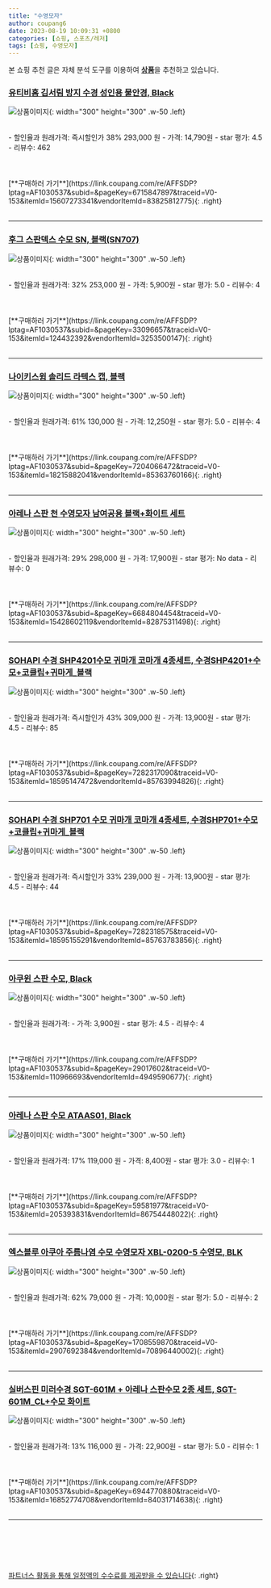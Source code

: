 ```yaml
---
title: "수영모자"
author: coupang6
date: 2023-08-19 10:09:31 +0800
categories: [쇼핑, 스포츠/레저]
tags: [쇼핑, 수영모자]
---
```


본 쇼핑 추천 글은 자체 분석 도구를 이용하여 [**상품**](https://link.coupang.com/a/bao1ui)을 추천하고 있습니다.

### [유티비홈 김서림 방지 수경 성인용 물안경, Black](https://link.coupang.com/re/AFFSDP?lptag=AF1030537&subid=&pageKey=6715847897&traceid=V0-153&itemId=15607273341&vendorItemId=83825812775)

![상품이미지](https://thumbnail10.coupangcdn.com/thumbnails/remote/230x230ex/image/vendor_inventory/9c4d/5b10975798e92fae6e5418e8bb9615de430f21b8276dc6065964dd10753e.jpg){: width="300" height="300" .w-50 .left}


<br>
- 할인율과 원래가격: 즉시할인가 38%  293,000   원
- 가격: 14,790원
- star 평가: 4.5
- 리뷰수: 462
<br>
<br>
<br>
<br>
[**구매하러 가기**](https://link.coupang.com/re/AFFSDP?lptag=AF1030537&subid=&pageKey=6715847897&traceid=V0-153&itemId=15607273341&vendorItemId=83825812775){: .right}
<br>
<br>

---

### [후그 스판덱스 수모 SN, 블랙(SN707)](https://link.coupang.com/re/AFFSDP?lptag=AF1030537&subid=&pageKey=33096657&traceid=V0-153&itemId=124432392&vendorItemId=3253500147)

![상품이미지](https://thumbnail6.coupangcdn.com/thumbnails/remote/230x230ex/image/retail/images/4278647645598020-d68e641b-e092-49fa-8865-525acb39edbe.jpg){: width="300" height="300" .w-50 .left}


<br>
- 할인율과 원래가격: 32%  253,000   원
- 가격: 5,900원
- star 평가: 5.0
- 리뷰수: 4
<br>
<br>
<br>
<br>
[**구매하러 가기**](https://link.coupang.com/re/AFFSDP?lptag=AF1030537&subid=&pageKey=33096657&traceid=V0-153&itemId=124432392&vendorItemId=3253500147){: .right}
<br>
<br>

---

### [나이키스윔 솔리드 라텍스 캡, 블랙](https://link.coupang.com/re/AFFSDP?lptag=AF1030537&subid=&pageKey=7204066472&traceid=V0-153&itemId=18215882041&vendorItemId=85363760166)

![상품이미지](https://thumbnail9.coupangcdn.com/thumbnails/remote/230x230ex/image/retail/images/2023/03/17/12/0/b44a718f-1553-4b40-bea7-dfeaf01d0f0c.jpg){: width="300" height="300" .w-50 .left}


<br>
- 할인율과 원래가격: 61%  130,000   원
- 가격: 12,250원
- star 평가: 5.0
- 리뷰수: 4
<br>
<br>
<br>
<br>
[**구매하러 가기**](https://link.coupang.com/re/AFFSDP?lptag=AF1030537&subid=&pageKey=7204066472&traceid=V0-153&itemId=18215882041&vendorItemId=85363760166){: .right}
<br>
<br>

---

### [아레나 스판 천 수영모자 남여공용 블랙+화이트 세트](https://link.coupang.com/re/AFFSDP?lptag=AF1030537&subid=&pageKey=6684804454&traceid=V0-153&itemId=15428602119&vendorItemId=82875311498)

![상품이미지](https://thumbnail6.coupangcdn.com/thumbnails/remote/230x230ex/image/vendor_inventory/1da2/711aad4d3d6692df9cb1bb4c8708bbdfc24163748904005edb7102424449.jpg){: width="300" height="300" .w-50 .left}


<br>
- 할인율과 원래가격: 29%  298,000   원
- 가격: 17,900원
- star 평가: No data
- 리뷰수: 0
<br>
<br>
<br>
<br>
[**구매하러 가기**](https://link.coupang.com/re/AFFSDP?lptag=AF1030537&subid=&pageKey=6684804454&traceid=V0-153&itemId=15428602119&vendorItemId=82875311498){: .right}
<br>
<br>

---

### [SOHAPI 수경 SHP4201수모 귀마개 코마개 4종세트, 수경SHP4201+수모+코클립+귀마게_블랙](https://link.coupang.com/re/AFFSDP?lptag=AF1030537&subid=&pageKey=7282317090&traceid=V0-153&itemId=18595147472&vendorItemId=85763994826)

![상품이미지](https://thumbnail10.coupangcdn.com/thumbnails/remote/230x230ex/image/vendor_inventory/f812/20c94662ea1ecb74484b2d9a8b1443bb058d05f1078a8ebeac8b0af53bbb.jpg){: width="300" height="300" .w-50 .left}


<br>
- 할인율과 원래가격: 즉시할인가 43%  309,000   원
- 가격: 13,900원
- star 평가: 4.5
- 리뷰수: 85
<br>
<br>
<br>
<br>
[**구매하러 가기**](https://link.coupang.com/re/AFFSDP?lptag=AF1030537&subid=&pageKey=7282317090&traceid=V0-153&itemId=18595147472&vendorItemId=85763994826){: .right}
<br>
<br>

---

### [SOHAPI 수경 SHP701 수모 귀마개 코마개 4종세트, 수경SHP701+수모+코클립+귀마게_블랙](https://link.coupang.com/re/AFFSDP?lptag=AF1030537&subid=&pageKey=7282318575&traceid=V0-153&itemId=18595155291&vendorItemId=85763783856)

![상품이미지](https://thumbnail6.coupangcdn.com/thumbnails/remote/230x230ex/image/vendor_inventory/ae1b/eaf15a8c6144c7dff32673b8c54f30d6ff271abda66d80739289f5596c90.jpg){: width="300" height="300" .w-50 .left}


<br>
- 할인율과 원래가격: 즉시할인가 33%  239,000   원
- 가격: 13,900원
- star 평가: 4.5
- 리뷰수: 44
<br>
<br>
<br>
<br>
[**구매하러 가기**](https://link.coupang.com/re/AFFSDP?lptag=AF1030537&subid=&pageKey=7282318575&traceid=V0-153&itemId=18595155291&vendorItemId=85763783856){: .right}
<br>
<br>

---

### [아쿠윈 스판 수모, Black](https://link.coupang.com/re/AFFSDP?lptag=AF1030537&subid=&pageKey=29017602&traceid=V0-153&itemId=110966693&vendorItemId=4949590677)

![상품이미지](https://thumbnail10.coupangcdn.com/thumbnails/remote/230x230ex/image/vendor_inventory/3c08/deeb226ff1e38212f777ead64902d2bae1c09f34166fb7959ba6f5e6f4b8.jpg){: width="300" height="300" .w-50 .left}


<br>
- 할인율과 원래가격: 
- 가격: 3,900원
- star 평가: 4.5
- 리뷰수: 4
<br>
<br>
<br>
<br>
[**구매하러 가기**](https://link.coupang.com/re/AFFSDP?lptag=AF1030537&subid=&pageKey=29017602&traceid=V0-153&itemId=110966693&vendorItemId=4949590677){: .right}
<br>
<br>

---

### [아레나 스판 수모 ATAAS01, Black](https://link.coupang.com/re/AFFSDP?lptag=AF1030537&subid=&pageKey=59581977&traceid=V0-153&itemId=205393831&vendorItemId=86754448022)

![상품이미지](https://thumbnail8.coupangcdn.com/thumbnails/remote/230x230ex/image/vendor_inventory/8c13/4e4263953c41c473bbdddc1a0ebf50c38ea27417965833b49e987e138d49.jpg){: width="300" height="300" .w-50 .left}


<br>
- 할인율과 원래가격: 17%  119,000   원
- 가격: 8,400원
- star 평가: 3.0
- 리뷰수: 1
<br>
<br>
<br>
<br>
[**구매하러 가기**](https://link.coupang.com/re/AFFSDP?lptag=AF1030537&subid=&pageKey=59581977&traceid=V0-153&itemId=205393831&vendorItemId=86754448022){: .right}
<br>
<br>

---

### [엑스블루 아쿠아 주름나염 수모 수영모자 XBL-0200-5 수영모, BLK](https://link.coupang.com/re/AFFSDP?lptag=AF1030537&subid=&pageKey=1708559870&traceid=V0-153&itemId=2907692384&vendorItemId=70896440002)

![상품이미지](https://thumbnail9.coupangcdn.com/thumbnails/remote/230x230ex/image/vendor_inventory/3e32/191ab40a1efb4ed8c06583f4840b0bca6f1184b0afc90c1fa0f3a2716d28.jpg){: width="300" height="300" .w-50 .left}


<br>
- 할인율과 원래가격: 62%  79,000   원
- 가격: 10,000원
- star 평가: 5.0
- 리뷰수: 2
<br>
<br>
<br>
<br>
[**구매하러 가기**](https://link.coupang.com/re/AFFSDP?lptag=AF1030537&subid=&pageKey=1708559870&traceid=V0-153&itemId=2907692384&vendorItemId=70896440002){: .right}
<br>
<br>

---

### [실버스핀 미러수경 SGT-601M + 아레나 스판수모 2종 세트, SGT-601M_CL+수모 화이트](https://link.coupang.com/re/AFFSDP?lptag=AF1030537&subid=&pageKey=6944770880&traceid=V0-153&itemId=16852774708&vendorItemId=84031714638)

![상품이미지](https://thumbnail9.coupangcdn.com/thumbnails/remote/230x230ex/image/vendor_inventory/fa91/491c899843f9d2f9a15f5b61efbf365220954371abc95264d20621a6747b.jpg){: width="300" height="300" .w-50 .left}


<br>
- 할인율과 원래가격: 13%  116,000   원
- 가격: 22,900원
- star 평가: 5.0
- 리뷰수: 1
<br>
<br>
<br>
<br>
[**구매하러 가기**](https://link.coupang.com/re/AFFSDP?lptag=AF1030537&subid=&pageKey=6944770880&traceid=V0-153&itemId=16852774708&vendorItemId=84031714638){: .right}
<br>
<br>

---
<br><br><br><br><br> [파트너스 활동을 통해 일정액의 수수료를 제공받을 수 있습니다](https://link.coupang.com/a/bao1ui){: .right}